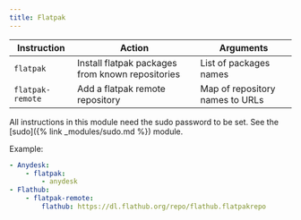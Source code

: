 ```yaml
---
title: Flatpak
---
```


| Instruction      | Action                                           | Arguments                       |
| ---------------- | ------------------------------------------------ | ------------------------------- |
| `flatpak`        | Install flatpak packages from known repositories | List of packages names          |
| `flatpak-remote` | Add a flatpak remote repository                  | Map of repository names to URLs |

All instructions in this module need the sudo password to be set. See the [sudo]({% link _modules/sudo.md %}) module.

Example:

```yaml
- Anydesk:
    - flatpak:
        - anydesk
- Flathub:
    - flatpak-remote:
        flathub: https://dl.flathub.org/repo/flathub.flatpakrepo
```
